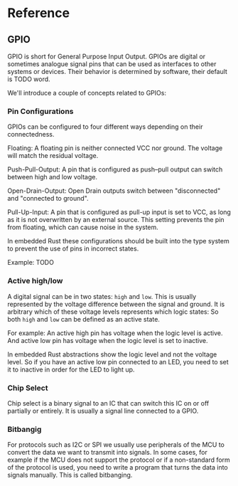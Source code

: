 # Reference
## GPIO

GPIO is short for General Purpose Input Output. GPIOs are digital or sometimes analogue signal pins that can be used as interfaces to other systems or devices. Their behavior is determined by software, their default is TODO word.

We'll introduce a couple of concepts related to GPIOs:

### Pin Configurations

GPIOs can be configured to four different ways depending on their connectedness. 

Floating: A floating pin is neither connected VCC nor ground. The voltage will match the residual voltage.

Push-Pull-Output: A pin that is configured as push–pull output can switch between high and low voltage.

Open-Drain-Output: Open Drain outputs switch between "disconnected" and "connected to ground".

Pull-Up-Input: A pin that is configured as pull-up input is set to VCC, as long as it is not overwritten by an external source. This setting prevents the pin from floating, which can cause noise in the system. 

In embedded Rust these configurations should be built into the type system to prevent the use of pins in incorrect states. 

Example:
TODO

### Active high/low 

A digital signal can be in two states: `high` and `low`. This is usually represented by the voltage difference between the signal and ground. It is arbitrary which of these voltage levels represents which logic states: So both `high` and `low` can be defined as an active state. 

For example: An active high pin has voltage when the logic level is active. And active low pin has voltage when the logic level is set to inactive. 

In embedded Rust abstractions show the logic level and not the voltage level. So if you have an active low pin connected to an LED, you need to set it to inactive in order for the LED to light up. 

### Chip Select 

Chip select is a binary signal to an IC that can switch this IC on or off partially or entirely. It is usually a signal line connected to a GPIO. 

### Bitbangig

For protocols such as I2C or SPI we usually use peripherals of the MCU to convert the data we want to transmit into signals. In some cases, for example if the MCU does not support the protocol or if a non-standard form of the protocol is used, you need to write a program that turns the data into signals manually.  This is called bitbanging. 


